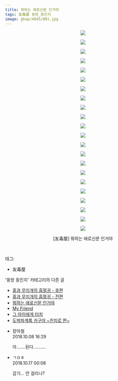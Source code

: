 ```yaml
---
title: 뭐하는 애로신문 인거야
tags: 友毒屋 동방_동인지
image: ghap/4045/001.jpg
---
```

<div class="article">
<p style="text-align: center; clear: none; float: none;"><img src="{{ site.nasurl }}/ghap/4045/001.jpg"/></p>
<p style="text-align: center; clear: none; float: none;"><img src="{{ site.nasurl }}/ghap/4045/002.jpg"/></p>
<p style="text-align: center; clear: none; float: none;"><img src="{{ site.nasurl }}/ghap/4045/003.jpg"/></p>
<p style="text-align: center; clear: none; float: none;"><img src="{{ site.nasurl }}/ghap/4045/004.jpg"/></p>
<p style="text-align: center; clear: none; float: none;"><img src="{{ site.nasurl }}/ghap/4045/005.jpg"/></p>
<p style="text-align: center; clear: none; float: none;"><img src="{{ site.nasurl }}/ghap/4045/006.jpg"/></p>
<p style="text-align: center; clear: none; float: none;"><img src="{{ site.nasurl }}/ghap/4045/007.jpg"/></p>
<p style="text-align: center; clear: none; float: none;"><img src="{{ site.nasurl }}/ghap/4045/008.jpg"/></p>
<p style="text-align: center; clear: none; float: none;"><img src="{{ site.nasurl }}/ghap/4045/009.jpg"/></p>
<p style="text-align: center; clear: none; float: none;"><img src="{{ site.nasurl }}/ghap/4045/010.jpg"/></p>
<p style="text-align: center; clear: none; float: none;"><img src="{{ site.nasurl }}/ghap/4045/011.jpg"/></p>
<p style="text-align: center; clear: none; float: none;"><img src="{{ site.nasurl }}/ghap/4045/012.jpg"/></p>
<p style="text-align: center; clear: none; float: none;"><img src="{{ site.nasurl }}/ghap/4045/013.jpg"/></p>
<p style="text-align: center; clear: none; float: none;"><img src="{{ site.nasurl }}/ghap/4045/014.jpg"/></p>
<p style="text-align: center; clear: none; float: none;"><img src="{{ site.nasurl }}/ghap/4045/015.jpg"/></p>
<p style="text-align: center; clear: none; float: none;"><img src="{{ site.nasurl }}/ghap/4045/016.jpg"/></p>
<p style="text-align: center; clear: none; float: none;"><img src="{{ site.nasurl }}/ghap/4045/017.jpg"/></p>
<p style="text-align: center; clear: none; float: none;"><img src="{{ site.nasurl }}/ghap/4045/018.jpg"/></p>
<p style="text-align: center; clear: none; float: none;"><img src="{{ site.nasurl }}/ghap/4045/019.jpg"/></p>
<p style="text-align: center; clear: none; float: none;"><img src="{{ site.nasurl }}/ghap/4045/020.jpg"/></p>
<p style="text-align: center; clear: none; float: none;"><img src="{{ site.nasurl }}/ghap/4045/021.jpg"/></p>
<p style="text-align: center; clear: none; float: none;"><img src="{{ site.nasurl }}/ghap/4045/022.jpg"/></p>
<p style="text-align: center; clear: none; float: none;">[友毒屋] 뭐하는 애로신문 인거야</p>
<p><br/></p>
</div><div class="tagTrail">
<p>태그: </p>
<ul>
<li>友毒屋</li>
</ul>
</div><div class="another">
<p>'동방 동인지' 카테고리의 다른 글</p>
<ul>
<li><a href="/2017-12-15-ghap_4047">홍과 무지개의 흡혈귀 - 후편</a></li>
<li><a href="/2017-12-15-ghap_4046">홍과 무지개의 흡혈귀 - 전편</a></li>
<li><a href="/2017-12-15-ghap_4045">뭐하는 애로신문 인거야</a></li>
<li><a href="/2017-12-15-ghap_4044">My Friend</a></li>
<li><a href="/2017-12-15-ghap_4043">그 아이에게 터치</a></li>
<li><a href="/2017-12-15-ghap_4041">도박파계록 카구야 ~친치로 편~</a></li>
</ul>
</div><div class="cb_module cb_fluid">
<div class="cb_wrt cb_profile">
<div class="comment">
<ul>
<li class="cb_thumb_off" id="comment15348507">
<div class="cb_comment_area">
<div class="cb_info_area">
<div class="cb_section">
<span class="cb_nick_name">장마철</span>
</div>
<div class="cb_section">
<span class="cb_date">2018.10.08 16:29 </span>
</div>
</div>
<div class="cb_dsc_comment">
<p class="cb_dsc">
											아.......된다..........
										</p>
</div>
</div></li>
<li class="cb_thumb_off" id="comment15356823">
<div class="cb_comment_area">
<div class="cb_info_area">
<div class="cb_section">
<span class="cb_nick_name">ㄱㅁㅎ</span>
</div>
<div class="cb_section">
<span class="cb_date">2018.10.17 00:08 </span>
</div>
</div>
<div class="cb_dsc_comment">
<p class="cb_dsc">
											감기... 안 걸리나?
										</p>
</div>
</div></li>
</ul>
</div>
</div><!-- commentList close -->
</div>
